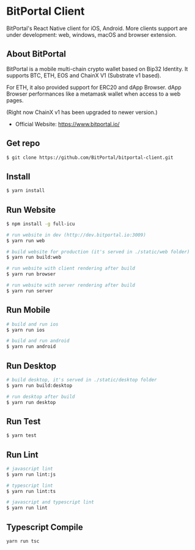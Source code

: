 # BitPortal Client

BitPortal's React Native client for iOS, Android. More clients support are under development: web, windows, macOS and browser extension.

## About BitPortal

BitPortal is a mobile multi-chain crypto wallet based on Bip32 Identity. It supports BTC, ETH, EOS and ChainX V1 (Substrate v1 based).

For ETH, it also provided support for ERC20 and dApp Browser. dApp Browser performances like a metamask wallet when access to a web pages.

(Right now ChainX v1 has been upgraded to newer version.)

* Official Website: https://www.bitportal.io/

## Get repo
```sh
$ git clone https://github.com/BitPortal/bitportal-client.git
```

## Install
```sh
$ yarn install
```

## Run Website
```sh
$ npm install -g full-icu

# run website in dev (http://dev.bitportal.io:3009)
$ yarn run web

# build website for production (it's served in ./static/web folder)
$ yarn run build:web

# run website with client rendering after build
$ yarn run browser

# run website with server rendering after build
$ yarn run server

```

## Run Mobile
```sh
# build and run ios
$ yarn run ios

# build and run android
$ yarn run android
```

## Run Desktop
```sh
# build desktop, it's served in ./static/desktop folder
$ yarn run build:desktop

# run desktop after build
$ yarn run desktop
```

## Run Test
```sh
$ yarn test
```

## Run Lint
```sh
# javascript lint
$ yarn run lint:js

# typescript lint
$ yarn run lint:ts

# javascript and typescript lint
$ yarn run lint
```

## Typescript Compile
```sh
yarn run tsc
```
